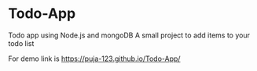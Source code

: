 # Todo-App
Todo app using Node.js and mongoDB
A small project to add items to your todo list

For demo link is https://puja-123.github.io/Todo-App/
